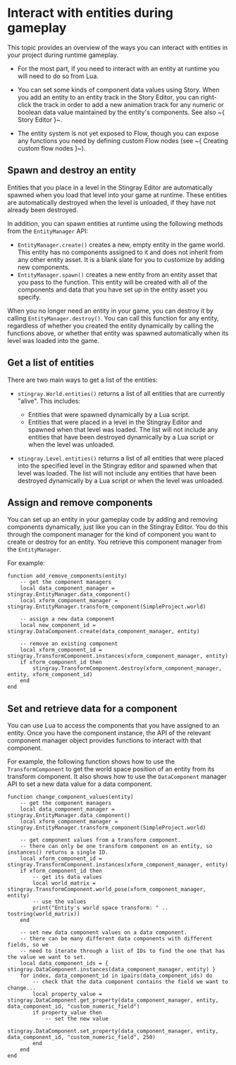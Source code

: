 # Interact with entities during gameplay

This topic provides an overview of the ways you can interact with entities in your project during runtime gameplay.

-	For the most part, if you need to interact with an entity at runtime you will need to do so from Lua.

-	 You can set some kinds of component data values using Story. When you add an entity to an entity track in the Story Editor, you can right-click the track in order to add a new animation track for any numeric or boolean data value maintained by the entity's components. See also ~{ Story Editor }~.

-	 The entity system is not yet exposed to Flow, though you can expose any functions you need by defining custom Flow nodes (see ~{ Creating custom flow nodes }~).

## Spawn and destroy an entity

Entities that you place in a level in the Stingray Editor are automatically spawned when you load that level into your game at runtime. These entities are automatically destroyed when the level is unloaded, if they have not already been destroyed.

In addition, you can spawn entities at runtime using the following methods from the `EntityManager` API:

-	`EntityManager.create()` creates a new, empty entity in the game world. This entity has no components assigned to it and does not inherit from any other entity asset. It is a blank slate for you to customize by adding new components.
-	`EntityManager.spawn()` creates a new entity from an entity asset that you pass to the function. This entity will be created with all of the components and data that you have set up in the entity asset you specify.

When you no longer need an entity in your game, you can destroy it by calling `EntityManager.destroy()`. You can call this function for any entity, regardless of whether you created the entity dynamically by calling the functions above, or whether that entity was spawned automatically when its level was loaded into the game.

## Get a list of entities

There are two main ways to get a list of the entities:

-	`stingray.World.entities()` returns a list of all entities that are currently "alive". This includes:

 	-	Entities that were spawned dynamically by a Lua script.
	-	Entities that were placed in a level in the Stingray Editor and spawned when that level was loaded. The list will not include any entities that have been destroyed dynamically by a Lua script or when the level was unloaded.

-	`stingray.Level.entities()` returns a list of all entities that were placed into the specified level in the Stingray editor and spawned when that level was loaded. The list will not include any entities that have been destroyed dynamically by a Lua script or when the level was unloaded.

## Assign and remove components

You can set up an entity in your gameplay code by adding and removing components dynamically, just like you can in the Stingray Editor. You do this through the component manager for the kind of component you want to create or destroy for an entity. You retrieve this component manager from the `EntityManager`.

For example:

~~~{lua}
function add_remove_components(entity)
    -- get the component managers
    local data_component_manager = stingray.EntityManager.data_component()
    local xform_component_manager = stingray.EntityManager.transform_component(SimpleProject.world)

    -- assign a new data component
    local new_component_id = stingray.DataComponent.create(data_component_manager, entity)

    -- remove an existing component
    local xform_component_id = stingray.TransformComponent.instances(xform_component_manager, entity)
    if xform_component_id then
        stingray.TransformComponent.destroy(xform_component_manager, entity, xform_component_id)
    end
end
~~~

## Set and retrieve data for a component

You can use Lua to access the components that you have assigned to an entity. Once you have the component instance, the API of the relevant component manager object provides functions to interact with that component.

For example, the following function shows how to use the `TransformComponent` to get the world space position of an entity from its transform component. It also shows how to use the `DataComponent` manager API to set a new data value for a data  component.

~~~{lua}
function change_component_values(entity)
    -- get the component managers
    local data_component_manager = stingray.EntityManager.data_component()
    local xform_component_manager = stingray.EntityManager.transform_component(SimpleProject.world)

    -- get component values from a transform component.
    -- there can only be one transform component on an entity, so instances() returns a single ID.
    local xform_component_id = stingray.TransformComponent.instances(xform_component_manager, entity)
    if xform_component_id then
        -- get its data values
        local world_matrix = stingray.TransformComponent.world_pose(xform_component_manager, entity)
        -- use the values
        print("Entity's world space transform: " .. tostring(world_matrix))
    end

    -- set new data component values on a data component.
    -- there can be many different data components with different fields, so we
    -- need to iterate through a list of IDs to find the one that has the value we want to set.
    local data_component_ids = { stingray.DataComponent.instances(data_component_manager, entity) }
    for index, data_component_id in ipairs(data_component_ids) do
        -- check that the data component contains the field we want to change...
        local property_value = stingray.DataComponent.get_property(data_component_manager, entity, data_component_id, "custom_numeric_field")
        if property_value then
            -- set the new value
            stingray.DataComponent.set_property(data_component_manager, entity, data_component_id, "custom_numeric_field", 250)
        end
    end
end
~~~
